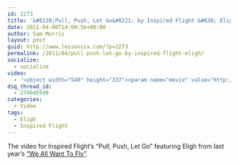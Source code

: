 ```yaml
---
id: 2273
title: '&#8220;Pull, Push, Let Go&#8221; by Inspired Flight &#038; Eligh'
date: 2011-04-08T14:09:56+00:00
author: Sam Morris
layout: post
guid: http://www.lessonsix.com/?p=2273
permalink: /2011/04/pull-push-let-go-by-inspired-flight-eligh/
socialize:
  - socialize
video:
  - '<object width="540" height="337"><param name="movie" value="http://www.youtube.com/v/iGJqNufd8RQ?fs=1&hl=en_GB"></param><param name="allowFullScreen" value="true"></param><param name="allowscriptaccess" value="always"></param><embed src="http://www.youtube.com/v/iGJqNufd8RQ?fs=1&hl=en_GB" type="application/x-shockwave-flash" width="540" height="337" allowscriptaccess="always" allowfullscreen="true"></embed></object>'
dsq_thread_id:
  - 274645540
categories:
  - Video
tags:
  - Eligh
  - Inspired Flight
---
```

The video for Inspired Flight&#8217;s &#8220;Pull, Push, Let Go&#8221; featuring Eligh from last year&#8217;s [&#8220;We All Want To Fly&#8221;](http://www.lessonsix.com/2010/07/review-inspired-flights-we-all-want-to-fly/).